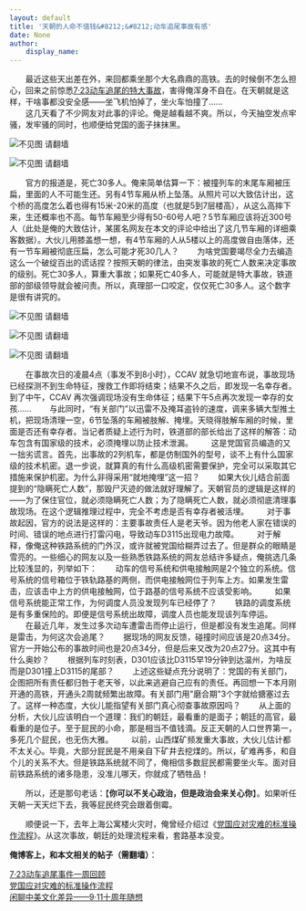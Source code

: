 ```yaml
---
layout: default
title: '天朝的人命不值钱&#8212;&#8212;动车追尾事故有感'
date: None
author:
    display_name: 
---
```


　　最近这些天出差在外，来回都乘坐那个大名鼎鼎的高铁。去的时候倒不怎么担心，回来之前惊悉[7·23动车追尾的特大事故](https://zh.wikipedia.org/wiki/2011%E5%B9%B4%E6%9D%AD%E6%B7%B1%E7%BA%BF%E5%8A%A8%E8%BD%A6%E7%BB%84%E5%88%97%E8%BD%A6%E8%BF%BD%E5%B0%BE%E4%BA%8B%E6%95%85)，害得俺浑身不自在。在天朝就是这样，干啥事都没安全感——坐飞机怕掉了，坐火车怕撞了......  
　　这几天看了不少网友对此事的评论。俺是越看越不爽。所以，今天抽空发点牢骚，发牢骚的同时，也顺便给党国的面子抹抹黑。  

![不见图 请翻墙](https://lh6.googleusercontent.com/oYmS8EI4sd_GBpL8cdzc9czAQQNCIim_Adb6_l2GwanGUyYK8CZs5NZ33qvGzVExCIK-kCdHN_aAM_G2DbwUtxLx_RclE7YjAwA3xB0bmTTN-PaYY3NN-ao_dMryV6AslRwFcP3v)

![不见图 请翻墙](https://lh3.googleusercontent.com/WnrS4ii_-ic3Ix6nXLP2wr1pUlsqPp0_ZLFklkJhmxQ0YjVYs8TL7ob27u_1A3Qld4E7d9B9WvCxiW9jILKrGDOK8XhnP1n3KT9xoDNe6mgG8hZjjYWF5j7h63Qa0jKpW9LZoOF-)

　　官方的报道是，死亡30多人。俺来简单估算一下：被撞列车的末尾车厢被压扁，里面的人不可能生还。另有4节车厢从桥上坠落。从照片可以大致估计出，这个桥的高度怎么着也得有15米-20米的高度（也就是5到7层楼高），从这么高摔下来，生还概率也不高。每节车厢至少得有50-60号人吧？5节车厢应该将近300号人（此处是俺的大致估计，某匿名网友在本文的评论中给出了这几节车厢的详细乘客数据）。大伙儿用膝盖想一想，有4节车厢的人从5楼以上的高度做自由落体，还有一节车厢被彻底压扁，怎么可能才死30几人？ 　　为啥党国要竭尽全力去编造这么一个破绽百出的谎话捏？按照天朝的律法，由突发事故的死亡人数来决定事故的级别。死亡30多人，算重大事故；如果死亡40多人，可能就是特大事故，铁道部的部级领导就会被问责。所以，真理部一口咬定，仅仅死亡30多人。这个数字是很有讲究的。  

![不见图 请翻墙](https://lh6.googleusercontent.com/AmHL3OdJiMVMosDYMqHCDz8uzcxQMile19lzS-CJFZDNqRGfLvebiVNkwlv8PVGUymQtx6VNNYsmpyPEsLtcmYwWEMDMxLfWpftfQ4MHIu69ig4qu6IfGDpSUzP-ricp2JLQHAaA)

![不见图 请翻墙](https://lh5.googleusercontent.com/rcXb4ZR_yA50FKPiJ-eUb0WJHvRF2x2J7EMg1qPpgQRikQ7hSnQ13EQfuXSePzzrwNt7CI2i7IpC77VfMoGYcn3ly9-DQeM0gXuaY7DkSd2isJiX_YWOKc4Mj3U3eww8o7UE7AcZ)

![不见图 请翻墙](https://lh5.googleusercontent.com/HF_qjImcWOZI7fDtziqMURm8LSlB4xiTiHnNtoJdBZQ1QyXrsBdtmHUBRb-Z_nutuzVp-Q7eyCvdxjyWAK91mahkPRhK0aGE_Ra93FVRNN-3DDzSk1d-H5t6Ekwq5QgdcI7VIsei)

　　在事故次日的凌晨4点（事发不到8小时），CCAV 就急切地宣布说，事故现场已经探测不到生命特征，搜救工作即将结束；结果不久之后，即发现一名幸存者。到了中午，CCAV 再次强调现场没有生命体征；结果下午5点再次发现一幸存的女孩...... 　　与此同时，“有关部门”以迅雷不及掩耳盗铃的速度，调来多辆大型推土机，把现场清理一空，6节坠落的车厢被肢解、掩埋。天晓得肢解车厢的时候，里面是否还有幸存者。当记者质疑上述行为时，铁道部的部长给出了这样的解答：动车包含有国家级的技术，必须掩埋以防止技术泄漏。 　　这是党国官员编造的又一拙劣谎言。首先，出事故的2列机车，都是仿制国外的型号，谈不上有什么国家级的技术机密。退一步说，就算真的有什么高级机密需要保护，完全可以采取其它措施来保护机密。为什么非得采用“就地掩埋”这一招？ 　　如果大伙儿结合前面提到的“隐瞒死亡人数”，那毁尸灭迹的做法就好理解了。天朝官员的逻辑是这样的——为了保住官位，就必须隐瞒死亡人数；为了隐瞒死亡人数，就必须彻底清理事故现场。在这个逻辑推理过程中，完全不考虑是否有幸存者被活埋。 　　对于事故起因，官方的说法是这样的：主要事故责任人是老天爷。因为他老人家在错误的时间、错误的地点进行打雷闪电，导致动车D3115出现电力故障。 　　对于解释，像俺这种铁路系统的门外汉，或许就被党国给糊弄过去了。但是群众的眼睛是雪亮的。一些细心的网友以及一些熟悉铁路系统的网友总结许多疑点，俺挑选几条比较浅显的，列举如下： 　　动车的信号系统和供电接触网是2个独立的系统。信号系统的信号箱位于铁轨路基的两侧，而供电接触网位于列车上方。如果发生雷击，应该击中上方的供电接触网，位于路基的信号系统不应该受影响。 　　如果信号系统能正常工作，为何调度人员没发现列车已经停了？ 　　铁路的调度系统是有多重保险的。即便是信号系统出故障，调度人员也能发现该列车停运。 　　在最近几年，发生过多次动车遭雷击而停止运行，但是都没有发生追尾。同样是雷击，为何这次会追尾？ 　　据现场的网友反馈，碰撞时间应该是20点34分。官方一开始公布的事故时间也是20点34分，但是后来又改为20点27分。这其中有什么奥妙？ 　　根据列车时刻表，D301应该比D3115早19分钟到达温州，为啥反而是D301撞上D3115的尾部？ 　　上述这些疑点充分说明了：党国的有关部门，企图把所有责任都归咎于老天爷，以此来逃避自己应有的责任。再回想一下本月刚开通的高铁，开通头2周就频繁出故障。有关部门用"磨合期"3个字就给搪塞过去了。这样一种态度，大伙儿能指望有关部门真心彻查事故原因吗？ 　　从上面的分析，大伙儿应该明白一个道理：我们的朝廷，最看重的是面子；朝廷的高官，最看重的是位子。至于屁民的小命，那是相当不值钱滴。反正天朝的人口世界第一，多死几个屁民，也无伤大雅。 　　以前，山西煤矿频发重大事故，大伙儿估计都不太关心。毕竟，大部分屁民是不用亲自下矿井去挖煤的。所以，矿难再多，和自个儿的关系不大。但是铁路系统就不同了，俺相信多数屁民都需要坐火车。面对目前铁路系统的诸多隐患，没准儿哪天，你就成了牺牲品！

　　所以，还是那句老话：【**你可以不关心政治，但是政治会来关心你**】。如果听任天朝一天天烂下去，我等屁民终究会跟着倒霉。

  
　　顺便说一下，去年上海公寓楼火灾时，俺曾经介绍过《[党国应对灾难的标准操作流程](https://program-think.blogspot.com/2010/11/sop-of-shanghai-fire.html)》。从这次事故，朝廷的处理流程来看，套路基本没变。

**俺博客上，和本文相关的帖子（需翻墙）**：

  
[7·23动车追尾事件一周回顾](https://program-think.blogspot.com/2011/07/723-week-review.html)  
[党国应对灾难的标准操作流程](https://program-think.blogspot.com/2010/11/sop-of-shanghai-fire.html)  
[闲聊中美文化差异——9·11十周年随想](https://program-think.blogspot.com/2011/09/usa-vs-china.html)

